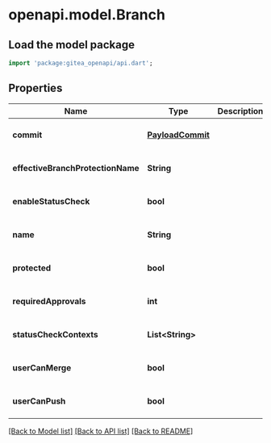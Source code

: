 # openapi.model.Branch

## Load the model package
```dart
import 'package:gitea_openapi/api.dart';
```

## Properties
Name | Type | Description | Notes
------------ | ------------- | ------------- | -------------
**commit** | [**PayloadCommit**](PayloadCommit.md) |  | [optional] [default to null]
**effectiveBranchProtectionName** | **String** |  | [optional] [default to null]
**enableStatusCheck** | **bool** |  | [optional] [default to null]
**name** | **String** |  | [optional] [default to null]
**protected** | **bool** |  | [optional] [default to null]
**requiredApprovals** | **int** |  | [optional] [default to null]
**statusCheckContexts** | **List&lt;String&gt;** |  | [optional] [default to []]
**userCanMerge** | **bool** |  | [optional] [default to null]
**userCanPush** | **bool** |  | [optional] [default to null]

[[Back to Model list]](../README.md#documentation-for-models) [[Back to API list]](../README.md#documentation-for-api-endpoints) [[Back to README]](../README.md)


